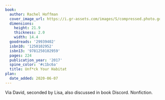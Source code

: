 ```yaml
---
book:
  author: Rachel Hoffman
  cover_image_url: https://i.gr-assets.com/images/S/compressed.photo.goodreads.com/books/1466048026l/29939402._SX98_.jpg
  dimensions:
    height: 21.9
    thickness: 2.0
    width: 14.4
  goodreads: '29939402'
  isbn10: '1250102952'
  isbn13: '9781250102959'
  pages: 224
  publication_year: '2017'
  spine_color: '#c1bc6a'
  title: Unf*ck Your Habitat
plan:
  date_added: 2020-06-07
---
```


Via David, seconded by Lisa, also discussed in book Discord. Nonfiction.
